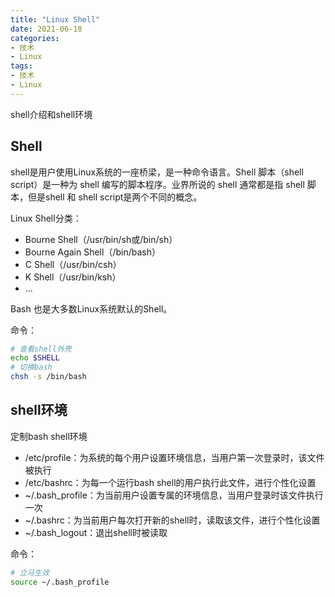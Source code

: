 ```yaml
---
title: "Linux Shell"
date: 2021-06-18
categories:
- 技术
- Linux
tags:
- 技术
- Linux
---
```


shell介绍和shell环境

<!-- more -->

## Shell
shell是用户使用Linux系统的一座桥梁，是一种命令语言。Shell 脚本（shell script）是一种为 shell 编写的脚本程序。业界所说的 shell 通常都是指 shell 脚本，但是shell 和 shell script是两个不同的概念。


Linux Shell分类：
* Bourne Shell（/usr/bin/sh或/bin/sh）
* Bourne Again Shell（/bin/bash）
* C Shell（/usr/bin/csh）
* K Shell（/usr/bin/ksh）
* ...

Bash 也是大多数Linux系统默认的Shell。

命令：
```sh
# 查看shell外壳
echo $SHELL
# 切换bash
chsh -s /bin/bash
```

## shell环境
定制bash shell环境

* /etc/profile：为系统的每个用户设置环境信息，当用户第一次登录时，该文件被执行
* /etc/bashrc：为每一个运行bash shell的用户执行此文件，进行个性化设置
* ~/.bash_profile：为当前用户设置专属的环境信息，当用户登录时该文件执行一次
* ~/.bashrc：为当前用户每次打开新的shell时，读取该文件，进行个性化设置
* ~/.bash_logout：退出shell时被读取

命令：
```sh
# 立马生效
source ~/.bash_profile
```
